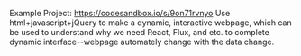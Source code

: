 Example Project: https://codesandbox.io/s/9on71rvnyo
Use html+javascript+jQuery to make a dynamic, interactive webpage, which can be used to understand why we need React, Flux, and etc. to complete dynamic interface--webpage automately change with the data change.
